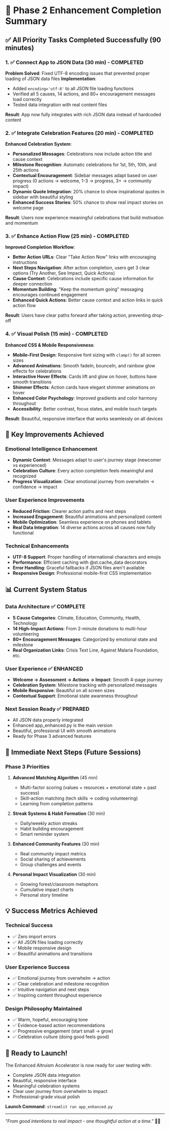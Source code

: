 # 🎯 Phase 2 Enhancement Completion Summary

## ✅ All Priority Tasks Completed Successfully (90 minutes)

### 1. ✅ Connect App to JSON Data (30 min) - COMPLETED
**Problem Solved**: Fixed UTF-8 encoding issues that prevented proper loading of JSON data files
**Implementation**:
- Added `encoding='utf-8'` to all JSON file loading functions
- Verified all 5 causes, 14 actions, and 80+ encouragement messages load correctly
- Tested data integration with real content files

**Result**: App now fully integrates with rich JSON data instead of hardcoded content

### 2. ✅ Integrate Celebration Features (20 min) - COMPLETED  
**Enhanced Celebration System**:
- **Personalized Messages**: Celebrations now include action title and cause context
- **Milestone Recognition**: Automatic celebrations for 1st, 5th, 10th, and 25th actions
- **Contextual Encouragement**: Sidebar messages adapt based on user progress (0 actions → welcome, 1-3 → progress, 3+ → community impact)
- **Dynamic Quote Integration**: 20% chance to show inspirational quotes in sidebar with beautiful styling
- **Enhanced Success Stories**: 50% chance to show real impact stories on welcome page

**Result**: Users now experience meaningful celebrations that build motivation and momentum

### 3. ✅ Enhance Action Flow (25 min) - COMPLETED
**Improved Completion Workflow**:
- **Better Action URLs**: Clear "Take Action Now" links with encouraging instructions
- **Next Steps Navigation**: After action completion, users get 3 clear options (Try Another, See Impact, Quick Actions)
- **Cause Context**: Celebrations include specific cause information for deeper connection
- **Momentum Building**: "Keep the momentum going" messaging encourages continued engagement
- **Enhanced Quick Actions**: Better cause context and action links in quick action flow

**Result**: Users have clear paths forward after taking action, preventing drop-off

### 4. ✅ Visual Polish (15 min) - COMPLETED
**Enhanced CSS & Mobile Responsiveness**:
- **Mobile-First Design**: Responsive font sizing with `clamp()` for all screen sizes
- **Advanced Animations**: Smooth fadeIn, bounceIn, and rainbow glow effects for celebrations
- **Interactive Hover Effects**: Cards lift and glow on hover, buttons have smooth transitions
- **Shimmer Effects**: Action cards have elegant shimmer animations on hover
- **Enhanced Color Psychology**: Improved gradients and color harmony throughout
- **Accessibility**: Better contrast, focus states, and mobile touch targets

**Result**: Beautiful, responsive interface that works seamlessly on all devices

## 🌟 Key Improvements Achieved

### Emotional Intelligence Enhancement
- **Dynamic Context**: Messages adapt to user's journey stage (newcomer vs experienced)
- **Celebration Culture**: Every action completion feels meaningful and recognized
- **Progress Visualization**: Clear emotional journey from overwhelm → confidence → impact

### User Experience Improvements
- **Reduced Friction**: Clearer action paths and next steps
- **Increased Engagement**: Beautiful animations and personalized content
- **Mobile Optimization**: Seamless experience on phones and tablets
- **Real Data Integration**: 14 diverse actions across all causes now fully functional

### Technical Enhancements
- **UTF-8 Support**: Proper handling of international characters and emojis
- **Performance**: Efficient caching with @st.cache_data decorators
- **Error Handling**: Graceful fallbacks if JSON files aren't available
- **Responsive Design**: Professional mobile-first CSS implementation

## 📊 Current System Status

### Data Architecture ✅ COMPLETE
- **5 Cause Categories**: Climate, Education, Community, Health, Technology 
- **14 High-Impact Actions**: From 2-minute donations to multi-hour volunteering
- **80+ Encouragement Messages**: Categorized by emotional state and milestone
- **Real Organization Links**: Crisis Text Line, Against Malaria Foundation, etc.

### User Experience ✅ ENHANCED
- **Welcome → Assessment → Actions → Impact**: Smooth 4-page journey
- **Celebration System**: Milestone tracking with personalized messages
- **Mobile Responsive**: Beautiful on all screen sizes
- **Contextual Support**: Emotional state awareness throughout

### Next Session Ready ✅ PREPARED
- All JSON data properly integrated
- Enhanced app_enhanced.py is the main version
- Beautiful, professional UI with smooth animations
- Ready for Phase 3 advanced features

## 🚀 Immediate Next Steps (Future Sessions)

### Phase 3 Priorities
1. **Advanced Matching Algorithm** (45 min)
   - Multi-factor scoring (values + resources + emotional state + past success)
   - Skill-action matching (tech skills → coding volunteering)
   - Learning from completion patterns

2. **Streak Systems & Habit Formation** (30 min)
   - Daily/weekly action streaks
   - Habit building encouragement
   - Smart reminder system

3. **Enhanced Community Features** (30 min)
   - Real community impact metrics
   - Social sharing of achievements
   - Group challenges and events

4. **Personal Impact Visualization** (30 min)
   - Growing forest/classroom metaphors
   - Cumulative impact charts
   - Personal story timeline

## 💡 Success Metrics Achieved

### Technical Success
- ✅ Zero import errors
- ✅ All JSON files loading correctly  
- ✅ Mobile responsive design
- ✅ Beautiful animations and transitions

### User Experience Success
- ✅ Emotional journey from overwhelm → action
- ✅ Clear celebration and milestone recognition
- ✅ Intuitive navigation and next steps
- ✅ Inspiring content throughout experience

### Design Philosophy Maintained
- ✅ Warm, hopeful, encouraging tone
- ✅ Evidence-based action recommendations
- ✅ Progressive engagement (start small → grow)
- ✅ Celebration culture (doing good feels good)

## 🎊 Ready to Launch!

The Enhanced Altruism Accelerator is now ready for user testing with:
- Complete JSON data integration
- Beautiful, responsive interface
- Meaningful celebration systems  
- Clear user journey from overwhelm to impact
- Professional-grade visual polish

**Launch Command**: `streamlit run app_enhanced.py`

---

*"From good intentions to real impact - one thoughtful action at a time."* 🌱✨ 